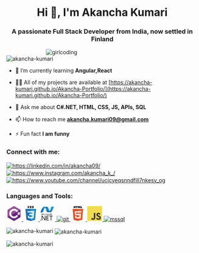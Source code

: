 
<h1 align="center">Hi 👋, I'm Akancha Kumari</h1>
<h3 align="center">A passionate Full Stack Developer from India, now settled in Finland</h3>
<img align="right" width="400" alt="girlcoding" src="https://media.tenor.com/QVC1Nmb9TwUAAAAi/coding.gif"/>

<p align="left"> <img src="https://komarev.com/ghpvc/?username=akancha-kumari&label=Profile%20views&color=0e75b6&style=flat" alt="akancha-kumari" /> </p>

- 🌱 I’m currently learning **Angular,React**

- 👨‍💻 All of my projects are available at [https://akancha-kumari.github.io/Akancha-Portfolio/](https://akancha-kumari.github.io/Akancha-Portfolio/)

- 💬 Ask me about **C#.NET, HTML, CSS, JS, APIs, SQL**

- 📫 How to reach me **akancha.kumari09@gmail.com**

- ⚡ Fun fact **I am funny**

<h3 align="left">Connect with me:</h3>
<p align="left">
<a href="https://linkedin.com/in/akancha09/" target="blank"><img align="center" src="https://raw.githubusercontent.com/rahuldkjain/github-profile-readme-generator/master/src/images/icons/Social/linked-in-alt.svg" alt="https://linkedin.com/in/akancha09/" height="30" width="40" /></a>
<a href="https://www.instagram.com/akancha_k_/" target="blank"><img align="center" src="https://raw.githubusercontent.com/rahuldkjain/github-profile-readme-generator/master/src/images/icons/Social/instagram.svg" alt="https://www.instagram.com/akancha_k_/" height="30" width="40" /></a>
<a href="https://www.youtube.com/channel/UCJCYeQsnNDFiLl7nKesy_og/" target="blank"><img align="center" src="https://raw.githubusercontent.com/rahuldkjain/github-profile-readme-generator/master/src/images/icons/Social/youtube.svg" alt="https://www.youtube.com/channel/ucjcyeqsnndfill7nkesy_og" height="30" width="40" /></a>
</p>

<h3 align="left">Languages and Tools:</h3>
<p align="left"> <a href="https://www.w3schools.com/cs/" target="_blank" rel="noreferrer"> <img src="https://raw.githubusercontent.com/devicons/devicon/master/icons/csharp/csharp-original.svg" alt="csharp" width="40" height="40"/> </a> <a href="https://www.w3schools.com/css/" target="_blank" rel="noreferrer"> <img src="https://raw.githubusercontent.com/devicons/devicon/master/icons/css3/css3-original-wordmark.svg" alt="css3" width="40" height="40"/> </a> <a href="https://dotnet.microsoft.com/" target="_blank" rel="noreferrer"> <img src="https://raw.githubusercontent.com/devicons/devicon/master/icons/dot-net/dot-net-original-wordmark.svg" alt="dotnet" width="40" height="40"/> </a> <a href="https://git-scm.com/" target="_blank" rel="noreferrer"> <img src="https://www.vectorlogo.zone/logos/git-scm/git-scm-icon.svg" alt="git" width="40" height="40"/> </a> <a href="https://www.w3.org/html/" target="_blank" rel="noreferrer"> <img src="https://raw.githubusercontent.com/devicons/devicon/master/icons/html5/html5-original-wordmark.svg" alt="html5" width="40" height="40"/> </a> <a href="https://developer.mozilla.org/en-US/docs/Web/JavaScript" target="_blank" rel="noreferrer"> <img src="https://raw.githubusercontent.com/devicons/devicon/master/icons/javascript/javascript-original.svg" alt="javascript" width="40" height="40"/> </a> <a href="https://www.microsoft.com/en-us/sql-server" target="_blank" rel="noreferrer"> <img src="https://www.svgrepo.com/show/303229/microsoft-sql-server-logo.svg" alt="mssql" width="40" height="40"/> </a> </p>

<p><img align="left" src="https://github-readme-stats.vercel.app/api/top-langs?username=akancha-kumari&show_icons=true&locale=en&layout=compact" alt="akancha-kumari" /></p>

<p>&nbsp;<img align="center" src="https://github-readme-stats.vercel.app/api?username=akancha-kumari&show_icons=true&locale=en" alt="akancha-kumari" /></p>

<p><img align="center" src="https://github-readme-streak-stats.herokuapp.com/?user=akancha-kumari&" alt="akancha-kumari" /></p>
